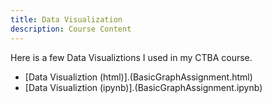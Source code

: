 ```yaml
---
title: Data Visualization
description: Course Content
---
```


Here is a few Data Visualiztions I used in my CTBA course.
- [Data Visualiztion (html)].(BasicGraphAssignment.html)
- [Data Visualiztion (ipynb)].(BasicGraphAssignment.ipynb)
